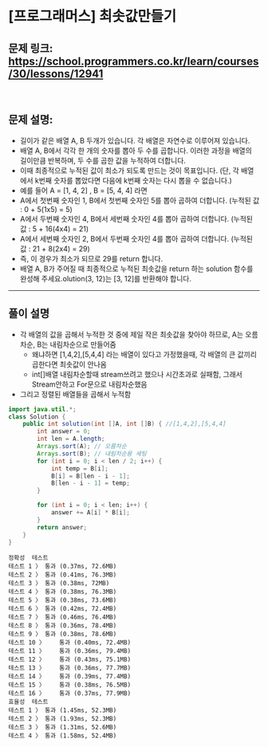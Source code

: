 # [프로그래머스] 최솟값만들기

## 문제 링크: https://school.programmers.co.kr/learn/courses/30/lessons/12941
<br/>

## 문제 설명:

- 길이가 같은 배열 A, B 두개가 있습니다. 각 배열은 자연수로 이루어져 있습니다. 
- 배열 A, B에서 각각 한 개의 숫자를 뽑아 두 수를 곱합니다. 이러한 과정을 배열의 길이만큼 반복하며, 두 수를 곱한 값을 누적하여 더합니다. 
- 이때 최종적으로 누적된 값이 최소가 되도록 만드는 것이 목표입니다. (단, 각 배열에서 k번째 숫자를 뽑았다면 다음에 k번째 숫자는 다시 뽑을 수 없습니다.)
- 예를 들어 A = [1, 4, 2] , B = [5, 4, 4] 라면
- A에서 첫번째 숫자인 1, B에서 첫번째 숫자인 5를 뽑아 곱하여 더합니다. (누적된 값 : 0 + 5(1x5) = 5)
- A에서 두번째 숫자인 4, B에서 세번째 숫자인 4를 뽑아 곱하여 더합니다. (누적된 값 : 5 + 16(4x4) = 21)
- A에서 세번째 숫자인 2, B에서 두번째 숫자인 4를 뽑아 곱하여 더합니다. (누적된 값 : 21 + 8(2x4) = 29)
- 즉, 이 경우가 최소가 되므로 29를 return 합니다.
- 배열 A, B가 주어질 때 최종적으로 누적된 최솟값을 return 하는 solution 함수를 완성해 주세요.olution(3, 12)는 [3, 12]를 반환해야 합니다.
---

## 풀이 설명

- 각 배열의 값을 곱해서 누적한 것 중에 제일 작은 최솟값을 찾아야 하므로, A는 오름차순, B는 내림차순으로 만들어줌
  - 왜냐하면 [1,4,2],[5,4,4] 라는 배열이 있다고 가정했을때, 각 배열의 큰 값끼리 곱한다면 최솟값이 안나옴
  - int[]배열 내림차순할때 stream쓰려고 했으나 시간초과로 실패함, 그래서 Stream안하고 For문으로 내림차순했음
- 그리고 정렬된 배열들을 곱해서 누적함

```java
import java.util.*;
class Solution {
    public int solution(int []A, int []B) { //[1,4,2],[5,4,4]
        int answer = 0;
        int len = A.length;
        Arrays.sort(A); // 오름차순
        Arrays.sort(B); // 내림차순용 세팅
        for (int i = 0; i < len / 2; i++) {
            int temp = B[i];
            B[i] = B[len - i - 1];
            B[len - i - 1] = temp;
        }

        for (int i = 0; i < len; i++) {
            answer += A[i] * B[i];
        }
        return answer;
    }
}
```
```text
정확성  테스트
테스트 1 〉	통과 (0.37ms, 72.6MB)
테스트 2 〉	통과 (0.41ms, 76.3MB)
테스트 3 〉	통과 (0.38ms, 72MB)
테스트 4 〉	통과 (0.38ms, 76.3MB)
테스트 5 〉	통과 (0.38ms, 73.6MB)
테스트 6 〉	통과 (0.42ms, 72.4MB)
테스트 7 〉	통과 (0.46ms, 76.4MB)
테스트 8 〉	통과 (0.36ms, 78.4MB)
테스트 9 〉	통과 (0.38ms, 78.6MB)
테스트 10 〉	통과 (0.40ms, 72.4MB)
테스트 11 〉	통과 (0.36ms, 79.4MB)
테스트 12 〉	통과 (0.43ms, 75.1MB)
테스트 13 〉	통과 (0.36ms, 77.7MB)
테스트 14 〉	통과 (0.39ms, 77.4MB)
테스트 15 〉	통과 (0.38ms, 76.5MB)
테스트 16 〉	통과 (0.37ms, 77.9MB)
효율성  테스트
테스트 1 〉	통과 (1.45ms, 52.3MB)
테스트 2 〉	통과 (1.93ms, 52.3MB)
테스트 3 〉	통과 (1.31ms, 52.6MB)
테스트 4 〉	통과 (1.58ms, 52.4MB)
```